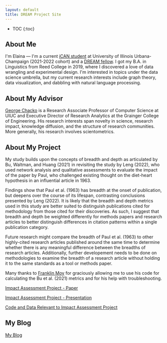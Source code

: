 ```yaml
---
layout: default
title: DREAM Project Site
---
```


* TOC
{:toc}

## About Me

I'm Elaina — I'm a current [iCAN student](https://cs.illinois.edu/academics/graduate/ican) at University of Illinois Urbana-Champaign (2021-2022 cohort) and a [DREAM fellow](https://tech.mines.edu/dream/). I got my B.A. in Linguistics from Reed College in 2019, where I discovered a love of data wrangling and experimental design. I'm interested in topics under the data science umbrella, but my current research interests include graph theory, data visualization, and dabbling with natural language processing. 

## About My Advisor

<a href="https://cs.illinois.edu/about/people/faculty/chackoge">George Chacko</a> is a Research Associate Professor of Computer Science at UIUC and Executive Director of Research Analytics at the Grainger College of Engineering. His research interests span novelty in science, research impact, knowledge diffusion, and the structure of research communities. More generally, his research involves scientometrics.

## About My Project

My study builds upon the concepts of breadth and depth as articulated by Bu, Waltman, and Huang (2021) in revisiting the study by Leng (2022), who used network analysis and qualitative assessments to evaluate the impact of the paper by Paul, who challenged existing thought on the diet-heart hypothesis in an influential article in 1963. 

Findings show that Paul et al. (1963) has breadth at the onset of publication, but deepens over the course of its lifespan, contrasting conclusions presented by Leng (2022). It is likely that the breadth and depth metrics used in this study are better suited to distinguish publications cited for methodology from those cited for their discoveries. As such, I suggest that breadth and depth be weighted differently for methods papers and research articles to better distinguish differences in citation patterns within a single publication category.

Future research might compare the breadth of Paul et al. (1963) to other highly-cited research articles published around the same time to determine whether there is any meaningful difference between the breadths of research articles. Additionally, further developement needs to be done on methodologies to examine the breadth of a research article without holding it to the same standards as a tool or methods paper.

Many thanks to [Franklin Moy](https://github.com/franklinmoy3) for graciously allowing me to use his code for calculating the Bu et al. (2021) metrics and for his help with troubleshooting. 

[Impact Assessment Project - Paper](files/finalreport.pdf)

[Impact Assessment Project - Presentation](files/finalreportpres.pdf)

[Code and Data Relevant to Impact Assessment Project](https://github.com/el-wittmer/CS597_2022/tree/main/Impact_Assessment)

## My Blog

[My Blog](blog.html)
